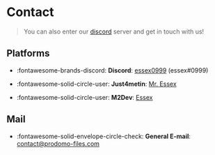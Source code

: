 # Contact

> You can also enter our [discord][discordsv] server and get in touch with us! 

## Platforms

<div class="grid cards" markdown>

- :fontawesome-brands-discord: **Discord**: [essex0999][discord] (essex#0999)

</div>

<div class="grid cards" markdown>

- :fontawesome-solid-circle-user: **Just4metin**: [Mr. Essex][j4m]

</div>

<div class="grid cards" markdown>

- :fontawesome-solid-circle-user: **M2Dev**: [Essex][m2dev]

</div>

## Mail

<div class="grid cards" markdown>

- :fontawesome-solid-envelope-circle-check: **General E-mail**: contact@prodomo-files.com

</div>


[discord]: https://discord.gg/K282CnuUWx
[j4m]: https://just4metin.ro/serverfile-surse/enhanced-optimisation-ready-pair-t105047.html
[m2dev]: https://m2dev.ro/profile/42-essex/
[discordsv]: https://discord.gg/K282CnuUWx 